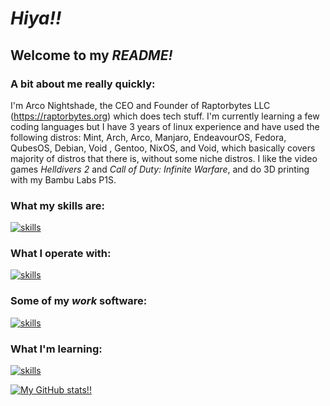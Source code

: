 # ***Hiya!!***
## Welcome to my ***README!***

### A bit about me really quickly:
I'm Arco Nightshade, the CEO and Founder of Raptorbytes LLC (https://raptorbytes.org) which does tech stuff. I'm currently learning a few coding languages but I have 3 years of linux experience and have used the following distros: Mint, Arch, Arco, Manjaro, EndeavourOS, Fedora, QubesOS, Debian, Void , Gentoo, NixOS, and Void, which basically covers majority of distros that there is, without some niche distros.
I like the video games *Helldivers 2* and *Call of Duty: Infinite Warfare*, and do 3D printing with my Bambu Labs P1S.

### What my skills are:
[![skills](https://skillicons.dev/icons?i=linux,bash)](https://skillicons.dev)
### What I operate with:
[![skills](https://skillicons.dev/icons?i=arch,debian,windows,raspberrypi)](https://skillicons.dev)
### Some of my *work* software:
[![skills](https://skillicons.dev/icons?i=emacs,obsidian,github,stackoverflow,cloudflare)](https://skillicons.dev)
### What I'm learning:
[![skills](https://skillicons.dev/icons?i=c,cpp,rust)](https://skillicons.dev)

[![My GitHub stats!!](https://github-readme-stats.vercel.app/api?username=ArcoNightshade)](https://github.com/ArcoNightshade/github-readme-stats)

